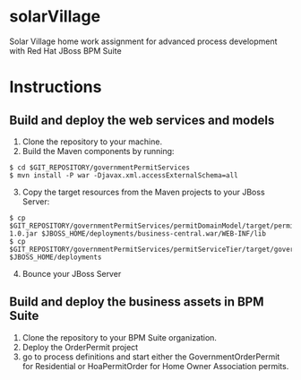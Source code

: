 # solarVillage
Solar Village home work assignment for advanced process development with Red Hat JBoss BPM Suite
# Instructions
## Build and deploy the web services and models
1. Clone the repository to your machine.
2. Build the Maven components by running: 

  ```
  $ cd $GIT_REPOSITORY/governmentPermitServices
  $ mvn install -P war -Djavax.xml.accessExternalSchema=all
  ```
  
3. Copy the target resources from the Maven projects to your JBoss Server: 
  
  ```
  $ cp $GIT_REPOSITORY/governmentPermitServices/permitDomainModel/target/permitDomainModel-1.0.jar $JBOSS_HOME/deployments/business-central.war/WEB-INF/lib
  $ cp $GIT_REPOSITORY/governmentPermitServices/permitServiceTier/target/governmentPermitServices.war $JBOSS_HOME/deployments
  ```
  
4. Bounce your JBoss Server

## Build and deploy the business assets in BPM Suite
1. Clone the repository to your BPM Suite organization.
2. Deploy the OrderPermit project
3. go to process definitions and start either the GovernmentOrderPermit for Residential or HoaPermitOrder for Home Owner Association permits.

